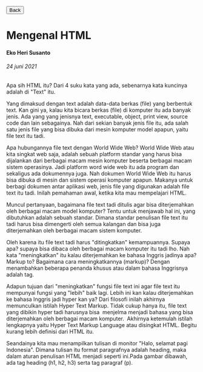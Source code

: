 [<button>Back</button>](https://shznnn.com)

# Mengenal HTML

#### Eko Heri Susanto

###### 24 juni 2021

Apa sih HTML itu? Dari 4 suku kata yang ada, sebenarnya kata kuncinya adalah di "Text" itu.  

Yang dimaksud dengan text adalah data-data berkas (file) yang berbentuk text. Kan gini ya, kalau kita bicara berkas (file) di komputer itu ada banyak jenis. Ada yang yang jenisnya text, executable, object, print view, source code dan lain sebagainya. Nah dari sekian banyak jenis file itu, ada salah satu jenis file yang bisa dibuka dari mesin komputer model apapun, yaitu file text itu tadi.

Apa hubungannya file text dengan World Wide Web? World Wide Web atau kita singkat web saja, adalah sebuah platform standar yang harus bisa dijalankan dari berbagai macam mesin komputer beserta berbagai macam sistem operasinya. Jadi platform word wide web itu ada program dan sekaligus ada dokumennya juga. Nah dokumen World Wide Web itu harus bisa dibuka di mesin dan sistem operasi komputer apapun. Makanya untuk berbagi dokumen antar aplikasi web, jenis file yang digunakan adalah file text itu tadi. Inilah pemahaman awal, ketika kita mau mempelajari HTML.

Muncul pertanyaan, bagaimana file text tadi ditulis agar bisa diterjemahkan oleh berbagai macam model komputer? Tentu untuk menjawab hal ini, yang dibutuhkan adalah sebuah standar. Dimana standar penulisan file text itu tadi harus bisa dimengerti oleh semua kalangan dan bisa juga diterjemahkan oleh berbagai macam sistem komputer.

Oleh karena itu file text tadi harus "ditingkatkan" kemampuannya. Supaya apa? supaya bisa dibaca oleh berbagai macam komputer itu tadi lho. Nah kata "meningkatkan" itu kalau diterjemahkan ke bahasa Inggris jadinya apa? Markup to? Bagaimana cara meningkatkannya (markup)? Dengan menambahkan beberapa penanda khusus atau dalam bahasa Inggrisnya adalah tag.

Adapun tujuan dari "meningkatkan" fungsi file text ini agar file text itu mempunyai fungsi yang "lebih" baik lagi. Lebih ini kan kalau diterjemahkan ke bahasa Inggris jadi hyper kan ya? Dari filosofi inilah akhirnya memunculkan istilah Hyper Text Markup. Tidak cukup hanya itu, file text yang dibikin hyper tadi harusnya bisa  menjelma menjadi bahasa yang bisa diterjemahkan oleh berbagai macam komputer.  Akhirnya ketemulah istilah lengkapnya yaitu Hyper Text Markup Language atau disingkat HTML. Begitu kurang lebih definisi dari HTML itu.

Seandainya kita mau menampilkan tulisan di monitor "Halo, selamat pagi Indonesia". Dimana tulisan itu format paragrafnya adalah heading, maka dalam aturan penulisan HTML menjadi seperti ini.Pada gambar dibawah, ada tag heading (h1, h2, h3) serta tag paragraf (p).
